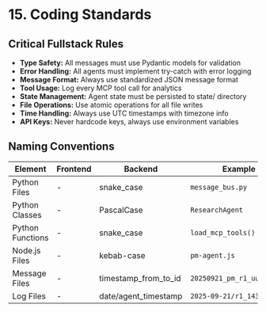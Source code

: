 # 15. Coding Standards

## Critical Fullstack Rules

- **Type Safety:** All messages must use Pydantic models for validation
- **Error Handling:** All agents must implement try-catch with error logging
- **Message Format:** Always use standardized JSON message format
- **Tool Usage:** Log every MCP tool call for analytics
- **State Management:** Agent state must be persisted to state/ directory
- **File Operations:** Use atomic operations for all file writes
- **Time Handling:** Always use UTC timestamps with timezone info
- **API Keys:** Never hardcode keys, always use environment variables

## Naming Conventions

| Element | Frontend | Backend | Example |
|---------|----------|---------|---------|
| Python Files | - | snake_case | `message_bus.py` |
| Python Classes | - | PascalCase | `ResearchAgent` |
| Python Functions | - | snake_case | `load_mcp_tools()` |
| Node.js Files | - | kebab-case | `pm-agent.js` |
| Message Files | - | timestamp_from_to_id | `20250921_pm_r1_uuid.json` |
| Log Files | - | date/agent_timestamp | `2025-09-21/r1_1430.json` |
